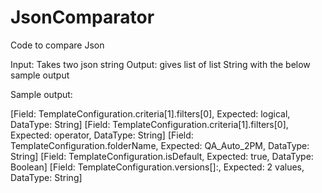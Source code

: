 # JsonComparator
Code to compare Json 


Input: Takes two json string
Output: gives list of list String with the below sample output

Sample output: 

[Field: TemplateConfiguration.criteria[1].filters[0], Expected: logical, DataType: String]
[Field: TemplateConfiguration.criteria[1].filters[0], Expected: operator, DataType: String]
[Field: TemplateConfiguration.folderName, Expected: QA_Auto_2PM, DataType: String]
[Field: TemplateConfiguration.isDefault, Expected: true, DataType: Boolean]
[Field: TemplateConfiguration.versions[]:, Expected: 2 values, DataType: String]
